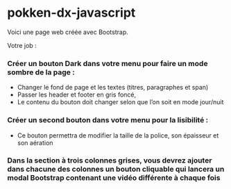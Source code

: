 # pokken-dx-javascript


Voici une page web créée avec Bootstrap.

Votre job :

### Créer un bouton Dark dans votre menu pour faire un mode sombre de la page :
- Changer le fond de page et les textes (titres, paragraphes et span)
- Passer les header et footer en gris foncé,
- Le contenu du bouton doit changer selon que l’on soit en mode jour/nuit

### Créer un second bouton dans votre menu pour la lisibilité :
- Ce bouton permettra de modifier la taille de la police, son épaisseur et son aération

### Dans la section à trois colonnes grises, vous devrez ajouter dans chacune des colonnes un bouton cliquable qui lancera un modal Bootstrap contenant une vidéo différente à chaque fois
